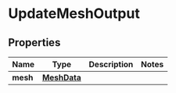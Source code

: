 

# UpdateMeshOutput

<zonbook></zonbook><xhtml></xhtml>

## Properties

| Name | Type | Description | Notes |
|------------ | ------------- | ------------- | -------------|
|**mesh** | [**MeshData**](MeshData.md) |  |  |



